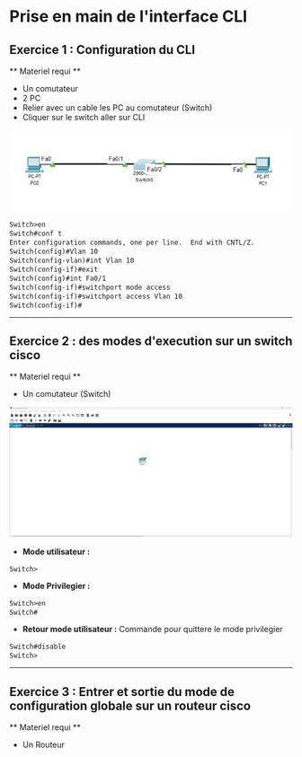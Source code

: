 # Prise en main de l'interface CLI

## Exercice 1 : Configuration du CLI 

** Materiel requi **

- Un comutateur
- 2 PC
- Relier avec un cable les PC au comutateur (Switch)
- Cliquer sur le switch aller sur CLI

![Topologie Exercice 1](../img/Exo-1-topo.png)

```cli
Switch>en
Switch#conf t
Enter configuration commands, one per line.  End with CNTL/Z.
Switch(config)#Vlan 10
Switch(config-vlan)#int Vlan 10
Switch(config-if)#exit
Switch(config)#int Fa0/1 
Switch(config-if)#switchport mode access
Switch(config-if)#switchport access Vlan 10
Switch(config-if)#
```

---

## Exercice 2 : des modes d'execution sur un switch cisco

** Materiel requi **

- Un comutateur (Switch)

![Topologie Exercice 1](../img/Exo-2-topo.png)

- **Mode utilisateur :**
```cli
Switch>
```

- **Mode Privilegier :**
```cli
Switch>en	
Switch#
```	

- **Retour mode utilisateur :**
Commande pour quittere le mode privilegier
```cli	
Switch#disable
Switch>
```	

---

## Exercice 3 : Entrer et sortie du mode de configuration globale sur un routeur cisco

** Materiel requi **

- Un Routeur
